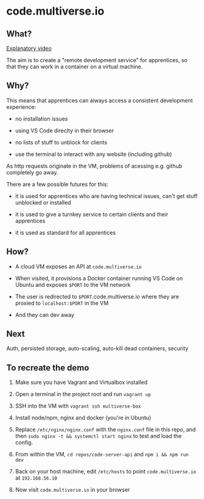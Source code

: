 # code.multiverse.io

## What?

[Explanatory video](https://www.loom.com/share/6e1d622752f14035b20721c612037526)

The aim is to create a "remote development service" for apprentices, so that
they can work in a container on a virtual machine.

## Why?

This means that apprentices can always access a consistent development
experience:

- no installation issues

- using VS Code direclty in their browser

- no lists of stuff to unblock for clients

- use the terminal to interact with any website (including github)

As http requests originate in the VM, problems of acessing e.g. github
completely go away.

There are a few possible futures for this:

- it is used for apprentices who are having technical issues, can't get stuff
  unblocked or installed

- it is used to give a turnkey service to certain clients and their apprentices

- it is used as standard for all apprentices

## How?

- A cloud VM exposes an API at `code.multiverse.io`

- When visited, it provisions a Docker container running VS Code on Ubuntu and
  exposes `$PORT` to the VM network

- The user is redirected to `$PORT`.code.multiverse.io where they are proxied to
  `localhost:$PORT` in the VM

- And they can dev away

## Next

Auth, persisted storage, auto-scaling, auto-kill dead containers, security

## To recreate the demo

1. Make sure you have Vagrant and Virtualbox installed

2. Open a terminal in the project root and run `vagrant up`

3. SSH into the VM with `vagrant ssh multiverse-box`

4. Install node/npm, nginx and docker (you're in Ubuntu)

5. Replace `/etc/nginx/nginx.conf` with the `nginx.conf` file in this repo, and
   then `sudo nginx -t && systemctl start nginx` to test and load the config.

6. From within the VM, `cd repos/code-server-api` and `npm i && npm run dev`

7. Back on your host machine, edit `/etc/hosts` to point `code.multiverse.io` at
   `192.168.56.10`

8. Now visit `code.multiverse.io` in your browser
